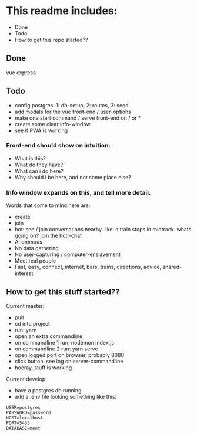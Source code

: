 # This readme includes: 
- Done
- Todo
- How to get this repo started??

## Done
vue
express

## Todo
- config postgres: 1: db-setup, 2: routes, 3: seed
- add modals for the vue front-end / user-options
- make one start command / serve front-end on / or *
- create some clear info-window
- see if PWA is working

### Front-end should show on intuition:
- What is this?
- What do they have?
- What can i do here?
- Why should i be here, and not some place else?

### Info window expands on this, and tell more detail.
Words that come to mind here are:
- create
- join
- hot: see / join conversations nearby. like: a train stops in midtrack. whats going on? join the hot!-chat
- Anonimous
- No data gathering
- No user-capturing / computer-enslavement
- Meet real people
- Fast, easy, connect, internet, bars, trains, directions, advice, shared-interest, 

## How to get this stuff started??
Current master:
- pull
- cd into project
- run: yarn
- open an extra commandline
- on commandline 1 run: nodemon index.js
- on commandline 2 run: yarn serve
- open logged port on browser, probably 8080
- click button. see log on server-commandline
- hoeray, stuff is working

Current develop:
- have a postgres db running
- add a .env file looking something like this:
```
USER=postgres
PASSWORD=password
HOST=localhost
PORT=5433
DATABASE=meet
```